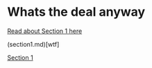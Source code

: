 # Whats the deal anyway 

[Read about Section 1 here](section1.md)

(section1.md)[wtf]

[Section 1](section1.md)